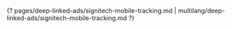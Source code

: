 {? pages/deep-linked-ads/signitech-mobile-tracking.md | multilang/deep-linked-ads/signitech-mobile-tracking.md ?}
